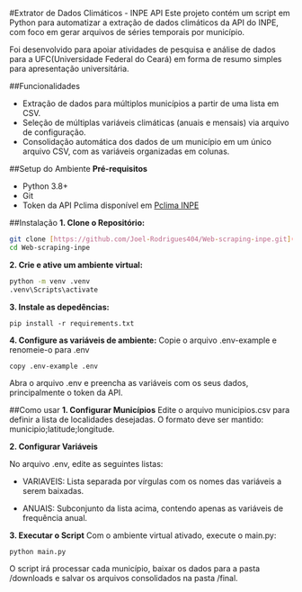 #Extrator de Dados Climáticos - INPE API
Este projeto contém um script em Python para automatizar a extração de dados climáticos da API do INPE, com foco em gerar arquivos de séries temporais por município.

Foi desenvolvido para apoiar atividades de pesquisa e análise de dados para a UFC(Universidade Federal do Ceará) em forma de resumo simples para apresentação universitária.

##Funcionalidades
* Extração de dados para múltiplos municípios a partir de uma lista em CSV.
* Seleção de múltiplas variáveis climáticas (anuais e mensais) via arquivo de configuração.
* Consolidação automática dos dados de um município em um único arquivo CSV, com as variáveis organizadas em colunas.

##Setup do Ambiente
**Pré-requisitos**
* Python 3.8+
* Git
* Token da API Pclima disponível em [Pclima INPE]([http://pclima.inpe.br/analise/API/](http://pclima.inpe.br/analise/API/cadastro.html))

##Instalação
**1. Clone o Repositório:**
```sh
git clone [https://github.com/Joel-Rodrigues404/Web-scraping-inpe.git](https://github.com/Joel-Rodrigues404/Web-scraping-inpe.git)
cd Web-scraping-inpe
```
**2. Crie e ative um ambiente virtual:**
```sh
python -m venv .venv
.venv\Scripts\activate
```
**3. Instale as depedências:**
```
pip install -r requirements.txt
```
**4. Configure as variáveis de ambiente:**
Copie o arquivo .env-example e renomeie-o para .env
```
copy .env-example .env
```
Abra o arquivo .env e preencha as variáveis com os seus dados, principalmente o token da API.

##Como usar
**1. Configurar Municípios**
Edite o arquivo municipios.csv para definir a lista de localidades desejadas. O formato deve ser mantido: municipio;latitude;longitude.

**2. Configurar Variáveis**

No arquivo .env, edite as seguintes listas:

* VARIAVEIS: Lista separada por vírgulas com os nomes das variáveis a serem baixadas.

* ANUAIS: Subconjunto da lista acima, contendo apenas as variáveis de frequência anual.

**3. Executar o Script**
Com o ambiente virtual ativado, execute o main.py:
```python
python main.py
```
O script irá processar cada município, baixar os dados para a pasta /downloads e salvar os arquivos consolidados na pasta /final.

